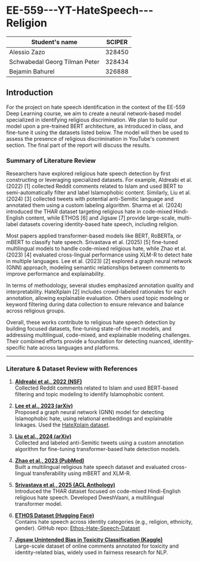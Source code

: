 # EE-559---YT-HateSpeech---Religion


| Student's name | SCIPER |
| -------------- | ------ |
| Alessio Zazo | 328450 |
| Schwabedal Georg Tilman Peter | 328434 |
| Bejamin Bahurel| 326888 |

## Introduction

For the project on hate speech identification in the context of the EE-559 Deep Learning course, we aim to create a neural network-based model specialized in identifying religious discrimination. We plan to build our model upon a pre-trained BERT architecture, as introduced in class, and fine-tune it using the datasets listed below. The model will then be used to assess the presence of religious discrimination in YouTube's comment section. The final part of the report will discuss the results.

### Summary of Literature Review

Researchers have explored religious hate speech detection by first constructing or leveraging specialized datasets. For example, Aldreabi et al. (2022) [1] collected Reddit comments related to Islam and used BERT to semi-automatically filter and label Islamophobic content. Similarly, Liu et al. (2024) [3] collected tweets with potential anti-Semitic language and annotated them using a custom labeling algorithm. Sharma et al. (2024) introduced the THAR dataset targeting religious hate in code-mixed Hindi-English content, while ETHOS [6] and Jigsaw [7] provide large-scale, multi-label datasets covering identity-based hate speech, including religion.

Most papers applied transformer-based models like BERT, RoBERTa, or mBERT to classify hate speech. Srivastava et al. (2025) [5] fine-tuned multilingual models to handle code-mixed religious hate, while Zhao et al. (2023) [4] evaluated cross-lingual performance using XLM-R to detect hate in multiple languages. Lee et al. (2023) [2] explored a graph neural network (GNN) approach, modeling semantic relationships between comments to improve performance and explainability.

In terms of methodology, several studies emphasized annotation quality and interpretability. HateXplain [2] includes crowd-labeled rationales for each annotation, allowing explainable evaluation. Others used topic modeling or keyword filtering during data collection to ensure relevance and balance across religious groups.

Overall, these works contribute to religious hate speech detection by building focused datasets, fine-tuning state-of-the-art models, and addressing multilingual, code-mixed, and explainable modeling challenges. Their combined efforts provide a foundation for detecting nuanced, identity-specific hate across languages and platforms.

---
### Literature & Dataset Review with References

1. [**Aldreabi et al., 2022 (NSF)**](https://par.nsf.gov/servlets/purl/10499720)  
   Collected Reddit comments related to Islam and used BERT-based filtering and topic modeling to identify Islamophobic content.

2. [**Lee et al., 2023 (arXiv)**](https://arxiv.org/html/2311.04916v4)  
   Proposed a graph neural network (GNN) model for detecting Islamophobic hate, using relational embeddings and explainable linkages. Used the [HateXplain dataset](https://github.com/hate-alert/HateXplain).

3. [**Liu et al., 2024 (arXiv)**](https://arxiv.org/html/2405.03794v1)  
   Collected and labeled anti-Semitic tweets using a custom annotation algorithm for fine-tuning transformer-based hate detection models.

4. [**Zhao et al., 2023 (PubMed)**](https://pmc.ncbi.nlm.nih.gov/articles/PMC10280248)  
   Built a multilingual religious hate speech dataset and evaluated cross-lingual transferability using mBERT and XLM-R.

5. [**Srivastava et al., 2025 (ACL Anthology)**](https://aclanthology.org/2025.chipsal-1.5.pdf)  
   Introduced the THAR dataset focused on code-mixed Hindi-English religious hate speech. Developed DweshVaani, a multilingual transformer model.

6. [**ETHOS Dataset (Hugging Face)**](https://huggingface.co/datasets/iamollas/ethos)  
   Contains hate speech across identity categories (e.g., religion, ethnicity, gender). GitHub repo: [Ethos-Hate-Speech-Dataset](https://github.com/intelligence-csd-auth-gr/Ethos-Hate-Speech-Dataset)

7. [**Jigsaw Unintended Bias in Toxicity Classification (Kaggle)**](https://www.kaggle.com/competitions/jigsaw-unintended-bias-in-toxicity-classification/data)  
   Large-scale dataset of online comments annotated for toxicity and identity-related bias, widely used in fairness research for NLP.

